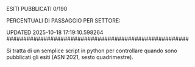ESITI PUBBLICATI 0/190 

PERCENTUALI DI PASSAGGIO PER SETTORE:

UPDATED 2025-10-18 17:19:10.598264
###################################################### 

Si tratta di un semplice script in python per controllare quando sono pubblicati gli esiti (ASN 2021, sesto quadrimestre).

